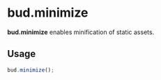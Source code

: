 # bud.minimize

**bud.minimize** enables minification of static assets.

## Usage

```js
bud.minimize();
```
